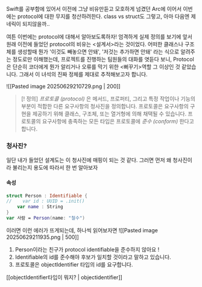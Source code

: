 Swift를 공부함에 있어서 이전에 그냥 비유만듣고 모호하게 넘겼던 Arc에 이어서 이번에는 protocol에 대한 무지를 청산하려한다. class vs struct도 그렇고, 아마 다음엔 제네릭이 되지않을까..

여튼 이번에는 protocol에 대해서 알아보도록하자!
엄격하게 실제 정의를 보기에 앞서 원래 이전에 들었던 protocol의 비유는 <설계서>라는 것이었다. 
어떠한 클래스나 구조체를 생성할때 뭔가 '이것도 빼놓으면 안돼', '저것는 추가하면 안돼' 라는 식으로 알려주는 정도로만 이해했는데, 프로젝트를 진행하는 팀원들의 대화를 엿듣다 보니, Protocol은 단순히 코더에게 뭔가 알리거나 오류를 막기 위한 <뻐꾸기>역할 그 이상인 것 같았습니다. 그래서 이 녀석의 진짜 정체를 제대로 추적해보고자 합니다.

![[Pasted image 20250629210729.png | 200]]
> [! 정의]
> _프로토콜 (protocol)_ 은 메서드, 프로퍼티, 그리고 특정 작업이나 기능의 부분이 적합한 다른 요구사항의 청사진을 정의합니다. 프로토콜은 요구사항의 구현을 제공하기 위해 클래스, 구조체, 또는 열거형에 의해 채택될 수 있습니다. 프로토콜의 요구사항에 충족하는 모든 타입은 프로토콜에 _준수 (conform)_ 한다고 합니다.

### 청사진?
일단 내가 들었던 설계도는 이 청사진에 매핑이 되는 것 같다. 그러면 먼저 왜 청사진이라 불리는지 용도에 따라서 한 번 알아보자

####  속성  
```swift
struct Person : Identifiable {
//    var id : UUID = .init()
    var name : String
}
var 사람 = Person(name: "철수")
```
이러면 이런 에러가 뜨게되는데, 하나씩 읽어보자면 
![[Pasted image 20250629211935.png | 500]]
1. Person이라는 친구가 protocol identifiable을 준수하지 않아요 ! 
2. Identifiable의 id를 준수해야 후보가 일치할 것이라고 말하고 있습니다.
3. 프로토콜은 objectIdentifier 타입의 id를 요구합니다. 

[[objectIdentifier타입이 뭐지? | objectidentifier]]